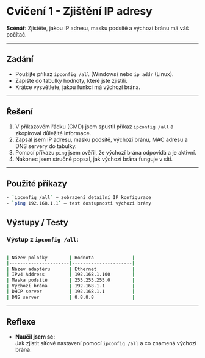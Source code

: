# Cvičení 1 - Zjištění IP adresy

**Scénář**: Zjistěte, jakou IP adresu, masku podsítě a výchozí bránu má váš počítač.

---

## Zadání
- Použijte příkaz `ipconfig /all` (Windows) nebo `ip addr` (Linux).
- Zapište do tabulky hodnoty, které jste zjistili.
- Krátce vysvětlete, jakou funkci má výchozí brána.

---

## Řešení

1. V příkazovém řádku (CMD) jsem spustil příkaz `ipconfig /all` a zkopíroval důležité informace.  
2. Zapsal jsem IP adresu, masku podsítě, výchozí bránu, MAC adresu a DNS servery do tabulky.  
3. Pomocí příkazu `ping` jsem ověřil, že výchozí brána odpovídá a je aktivní.  
4. Nakonec jsem stručně popsal, jak výchozí brána funguje v síti.

---

## Použité příkazy
```bash
- `ipconfig /all` – zobrazení detailní IP konfigurace  
- `ping 192.168.1.1` – test dostupnosti výchozí brány
```
## Výstupy / Testy
### Výstup z `ipconfig /all`:
```bash

| Název položky        | Hodnota              |
|----------------------|----------------------|
| Název adaptéru       | Ethernet             |
| IPv4 Address         | 192.168.1.100        |
| Maska podsítě        | 255.255.255.0        |
| Výchozí brána        | 192.168.1.1          |
| DHCP server          | 192.168.1.1          |
| DNS server           | 8.8.8.8              |
```

---

## Reflexe

- **Naučil jsem se:**  
  Jak zjistit síťové nastavení pomocí `ipconfig /all` a co znamená výchozí brána.

